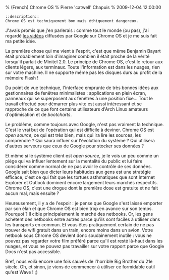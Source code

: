% (French) Chrome OS
% Pierre 'catwell' Chapuis
% 2009-12-04 12:00:00

    ::description::
    Chrome OS est techniquement bon mais éthiquement dangereux.

J'avais promis que j'en parlerais : comme tout le monde (ou pas), j'ai regardé [les vidéos](http://www.chromium.org/chromium-os) diffusées par Google sur Chrome OS et je me suis fait ma petite idée.

La première chose qui me vient à l'esprit, c'est que même Benjamin Bayart était probablement loin d'imaginer combien il était proche de la vérité lorsqu'il parlait de Minitel 2.0. Le principe de Chrome OS, c'est le retour aux clients légers, aux terminaux. Toute l'information est dans les nuages, rien sur votre machine. Il ne supporte même pas les disques durs au profit de la mémoire Flash !

Du point de vue technique, l'interface emprunte de très bonnes idées aux gestionnaires de fenêtres minimalistes : applications en plein écran, panneaux qui se superposent aux fenêtres à une position fixe... Tout le travail effectué pour démarrer plus vite est aussi intéressant et se rapproche de ce que font certains utilisateurs d'Arch Linux amateurs d'optimisation et de *bootcharts*.

Le problème, comme toujours avec Google, n'est pas vraiment la technique. C'est le vrai but de l'opération qui est difficile à deviner. Chrome OS est *open source*, ce qui est très bien, mais qui ira lire les sources, les comprendre ? Qui saura influer sur l'évolution du système ? Qui utilisera d'autres serveurs que ceux de Google pour stocker ses données ?

Et même si le système client est *open source*, je le vois un peu comme un piège qui va influer lentement sur la mentalité du public et lui faire considérer comme normal de ne pas avoir le contrôle de ses données. Google sait bien que dicter leurs habitudes aux gens est une stratégie efficace, c'est ce qui fait que les tortues asthmatiques que sont Internet Explorer et Outlook dominent encore largement leurs marchés respectifs. Chrome OS, c'est une drogue dont la première dose est gratuite et ne fait aucun mal, mais ensuite ?

Heureusement, il y a de l'espoir : je pense que Google s'est laissé emporter par son élan et que Chrome OS est bien trop en avance sur son temps. Pourquoi ? Il cible principalement le marché des netbooks. Or, les gens achètent des netbooks entre autres parce qu'ils sont faciles à utiliser dans les transports en commun. Et vous êtes pratiquement certain de ne pas trouver de wifi gratuit dans un train, encore moins dans un avion. Votre netbook sous Chrome OS devient donc soudainement inutile : vous ne pouvez pas regarder votre film préféré parce qu'il est resté là-haut dans les nuages, et vous ne pouvez pas travailler sur votre rapport parce que Google Docs n'est pas accessible.

Bref, nous voilà encore une fois sauvés de l'horrible Big Brother du 21e siècle. Oh, et sinon, je viens de commencer à utiliser ce formidable outil qu'est Wave ! ;)
